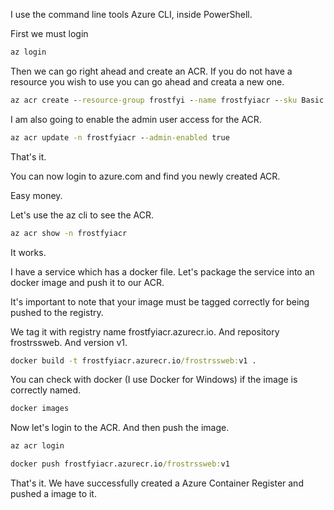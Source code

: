 [//]: # "title: mona lisa is a piece of work"
[//]: # "slug: mona-lisa-is-a-piece-of-work"
[//]: # "pubDate: 12/15/2023 11:01 AM"
[//]: # "lastModified: 12/15/2023 1:07 PM"
[//]: # "excerpt: Uhh yes she is one pretty lady"
[//]: # "categories: art, paris, mona"
[//]: # "isPublished: true"

I use the command line tools Azure CLI, inside PowerShell.

First we must login

```cmd
az login
```

Then we can go right ahead and create an ACR. If you do not have a resource you wish to use you can go ahead and creata a new one.

```cmd
az acr create --resource-group frostfyi --name frostfyiacr --sku Basic
```

I am also going to enable the admin user access for the ACR.

```cmd
az acr update -n frostfyiacr --admin-enabled true
```

That's it. 

You can now login to azure.com and find you newly created ACR. 

Easy money.

Let's use the az cli to see the ACR.

```cmd
az acr show -n frostfyiacr
```

It works.

I have a service which has a docker file. Let's package the service into an docker image and push it to our ACR.

It's important to note that your image must be tagged correctly for being pushed to the registry.

We tag it with registry name frostfyiacr.azurecr.io. And repository frostrssweb. And version v1.

```cmd
docker build -t frostfyiacr.azurecr.io/frostrssweb:v1 .
```

You can check with docker (I use Docker for Windows) if the image is correctly named.

```cmd
docker images
```

Now let's login to the ACR. And then push the image.

```cmd
az acr login

docker push frostfyiacr.azurecr.io/frostrssweb:v1
```

That's it. We have successfully created a Azure Container Register and pushed a image to it.
